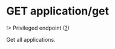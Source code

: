 # <span class="badge badge-light">GET</span> <span class="badge badge-light">application/get</span>

!> Privileged endpoint ([?](privileged.md))

Get all applications.

